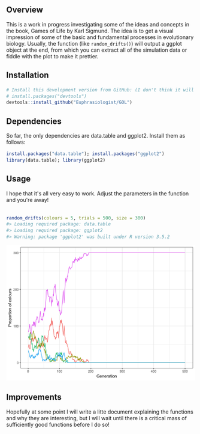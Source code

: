 
Overview
--------

This is a work in progress investigating some of the ideas and concepts in the book, Games of Life by Karl Sigmund. The idea is to get a visual impression of some of the basic and fundamental processes in evolutionary biology. Usually, the function (like `random_drifts()`) will output a ggplot object at the end, from which you can extract all of the simulation data or fiddle with the plot to make it prettier.

Installation
------------

``` r
# Install this development version from GitHub: (I don't think it will ever go on CRAN)
# install.packages("devtools")
devtools::install_github("Euphrasiologist/GOL")
```

Dependencies
------------

So far, the only dependencies are data.table and ggplot2. Install them as follows:

``` r
install.packages("data.table"); install.packages("ggplot2")
library(data.table); library(ggplot2)
```

Usage
-----

I hope that it's all very easy to work. Adjust the parameters in the function and you're away!

``` r

random_drifts(colours = 5, trials = 500, size = 300)
#> Loading required package: data.table
#> Loading required package: ggplot2
#> Warning: package 'ggplot2' was built under R version 3.5.2
```

![](README_files/figure-markdown_github/example-1.png)

Improvements
------------

Hopefully at some point I will write a litte document explaining the functions and why they are interesting, but I will wait until there is a critical mass of sufficiently good functions before I do so!
